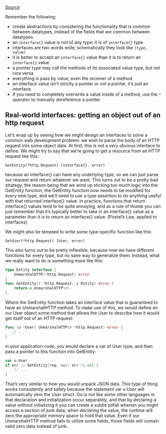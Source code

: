 [Source](http://jordanorelli.com/post/32665860244/how-to-use-interfaces-in-go)

Remember the following:

- create abstractions by considering the functionality that is common between datatypes, instead of the fields that are common between datatypes
- an `interface{}` value is not of any type; it is of `interface{}` type
- interfaces are two words wide; schematically they look like `(type, value)`
- it is better to accept an `interface{}` value than it is to return an `interface{}` value
- a pointer type may call the methods of its associated value type, but not vice versa
- everything is pass by value, even the receiver of a method
- an interface value isn’t strictly a pointer or not a pointer, it’s just an interface
- if you need to completely overwrite a value inside of a method, use the `*` operator to manually dereference a pointer

Real-world interfaces: getting an object out of an http request
------

Let’s wrap up by seeing how we might design an interfaces to solve a common web development problem: we wish to parse the body of an HTTP request into some object data. At first, this is not a very obvious interface to define. We might try to say that we’re going to get a resource from an HTTP request like this:

`GetEntity(*http.Request) (interface{}, error)`

because an interface{} can have any underlying type, so we can just parse our request and return whatever we want. This turns out to be a pretty bad strategy, the reason being that we wind up sticking too much logic into the GetEntity function, the GetEntity function now needs to be modified for every new type, and we’ll need to use a type assertion to do anything useful with that returned interface{} value. In practice, functions that return interface{} values tend to be quite annoying, and as a rule of thumb you can just remember that it’s typically better to take in an interface{} value as a parameter than it is to return an interface{} value. (Postel’s Law, applied to interfaces)

We might also be tempted to write some type-specific function like this:

`GetUser(*http.Request) (User, error)`

This also turns out to be pretty inflexible, because now we have different functions for every type, but no sane way to generalize them. Instead, what we really want to do is something more like this:

```go
type Entity interface {
    UnmarshalHTTP(*http.Request) error
}
func GetEntity(r *http.Request, v Entity) error {
    return v.UnmarshalHTTP(r)
}
```

Where the GetEntity function takes an interface value that is guaranteed to have an UnmarshalHTTP method. To make use of this, we would define on our User object some method that allows the User to describe how it would get itself out of an HTTP request:

```go
func (u *User) UnmarshalHTTP(r *http.Request) error {
   // ...
}
```

in your application code, you would declare a var of User type, and then pass a pointer to this function into GetEntity:

```go
var u User
if err := GetEntity(req, &u); err != nil {
    // ...
}
```

That’s very similar to how you would unpack JSON data.  This type of thing works consistently and safely because the statement var u User will automatically zero the User struct.  Go is not like some other languages in that declaration and initialization occur separately, and that by declaring a value without initializing it you can create a subtle pitfall wherein you might access a section of junk data; when declaring the value, the runtime will zero the appropriate memory space to hold that value.  Even if our UnmarshalHTTP method fails to utilize some fields, those fields will contain valid zero data instead of junk.


